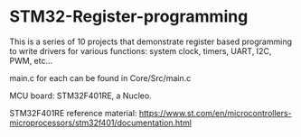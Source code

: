 # STM32-Register-programming

This is a series of 10 projects that demonstrate register based programming to write drivers for various functions: system clock, timers, UART, I2C, PWM, etc...

main.c for each can be found in Core/Src/main.c

MCU board: STM32F401RE, a Nucleo.

STM32F401RE reference material: https://www.st.com/en/microcontrollers-microprocessors/stm32f401/documentation.html

